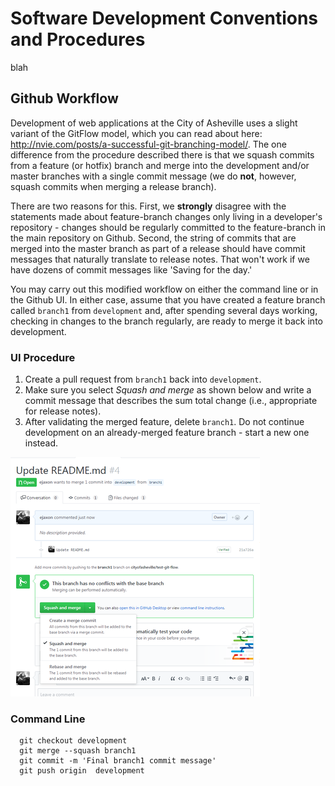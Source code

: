 # Software Development Conventions and Procedures

blah

## Github Workflow

Development of web applications at the City of Asheville uses a slight variant of the GitFlow model, which you can read about here: http://nvie.com/posts/a-successful-git-branching-model/. The one difference from the procedure described there is that we squash commits from a feature (or hotfix) branch and merge into the development and/or master branches with a single commit message (we do __not__, however, squash commits when merging a release branch). 

There are two reasons for this. First, we __strongly__ disagree with the statements made about feature-branch changes only living in a developer's repository - changes should be regularly committed to the feature-branch in the main repository on Github. Second, the string of commits that are merged into the master branch as part of a release should have commit messages that naturally translate to release notes. That won't work if we have dozens of commit messages like 'Saving for the day.'

You may carry out this modified workflow on either the command line or in the Github UI. In either case, assume that you have created a feature branch called ```branch1``` from ```development``` and, after spending several days working, checking in changes to the branch regularly, are ready to merge it back into development.

### UI Procedure
1. Create a pull request from ```branch1``` back into ```development```.
2. Make sure you select _Squash and merge_ as shown below and write a commit message that describes the sum total change (i.e., appropriate for release notes).
3. After validating the merged feature, delete ```branch1```. Do not continue development on an already-merged feature branch - start a new one instead.

![squash-and-merge](../assets/squash-and-merge.PNG)

### Command Line
````
  git checkout development
  git merge --squash branch1
  git commit -m 'Final branch1 commit message'
  git push origin  development
````
